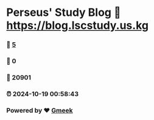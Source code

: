# Perseus' Study Blog :link: https://blog.lscstudy.us.kg 
### :page_facing_up: [5](https://blog.lscstudy.us.kg/tag.html) 
### :speech_balloon: 0 
### :hibiscus: 20901 
### :alarm_clock: 2024-10-19 00:58:43 
### Powered by :heart: [Gmeek](https://github.com/Meekdai/Gmeek)
